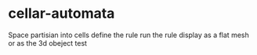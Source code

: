# cellar-automata
Space partisian into cells
define the rule
run the rule
display as a flat mesh or as the 3d obeject
test
